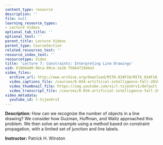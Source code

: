 ```yaml
---
content_type: resource
description: ''
file: null
learning_resource_types:
- Lecture Videos
optional_tab_title: ''
optional_text: ''
parent_title: Lecture Videos
parent_type: CourseSection
related_resources_text: ''
resource_index_text: ''
resourcetype: Video
title: 'Lecture 7: Constraints: Interpreting Line Drawings'
uid: 610d4a00-9bca-99ce-1e28-75664719d4a3
video_files:
  archive_url: http://www.archive.org/download/MIT6.034F10/MIT6_034F10_lec07_300k.mp4
  video_captions_file: /courses/6-034-artificial-intelligence-fall-2010/20d33de559575624a52ed176048ee1a2_l-tzjenXrvI.vtt
  video_thumbnail_file: https://img.youtube.com/vi/l-tzjenXrvI/default.jpg
  video_transcript_file: /courses/6-034-artificial-intelligence-fall-2010/489a6a3a25a6c4341a11fc91929e83fe_l-tzjenXrvI.pdf
video_metadata:
  youtube_id: l-tzjenXrvI
---
```


**Description:** How can we recognize the number of objects in a line drawing? We consider how Guzman, Huffman, and Waltz approached this problem. We then solve an example using a method based on constraint propagation, with a limited set of junction and line labels.

**Instructor:** Patrick H. Winston
